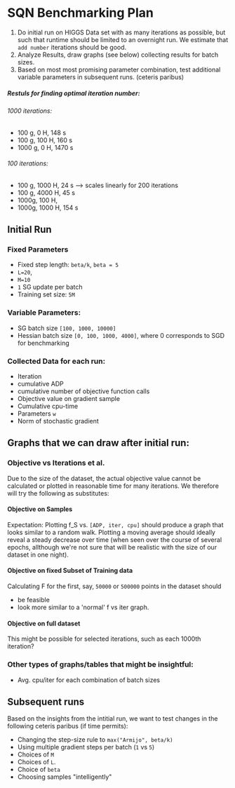 # SQN Benchmarking Plan

1. Do initial run on HIGGS Data set with as many iterations as possible, but such that runtime should be limited to an overnight run. We estimate that `add number` iterations should be good.
2. Analyze Results, draw graphs (see below) collecting results for batch sizes.
3. Based on most most promising parameter combination, test additional variable parameters in subsequent runs. (ceteris paribus)

##### Restuls for finding optimal iteration number:

###### 1000 iterations:
* 100 g, 0 H, 148 s
* 100 g, 100 H, 160 s
* 1000 g, 0 H, 1470 s

###### 100 iterations:
* 100 g, 1000 H, 24 s --> scales linearly for 200 iterations
* 100 g, 4000 H, 45 s
* 1000g, 100  H, 
* 1000g, 1000 H, 154 s




## Initial Run

### Fixed Parameters
* Fixed step length: `beta/k`, `beta = 5`
* `L=20`,
* `M=10`
* `1` SG update per batch
* Training set size: `5M`

### Variable Parameters: 
 * SG batch size `[100, 1000, 10000]`
 * Hessian batch size `[0, 100, 1000, 4000]`, where 0 corresponds to SGD for benchmarking

### Collected Data for each run:
* Iteration
* cumulative ADP
* cumulative number of objective function calls
* Objective value on gradient sample
* Cumulative cpu-time
* Parameters `w`
* Norm of stochastic gradient 

## Graphs that we can draw after initial run:

### Objective vs Iterations et al.
Due to the size of the dataset, the actual objective value cannot be calculated or plotted in reasonable time for many iterations. We therefore will try the following as substitutes:

#### Objective on Samples
Expectation: Plotting f_S vs.  `[ADP, iter, cpu]` should produce a graph that looks similar to a random walk. Plotting a moving average should ideally reveal a steady decrease over time (when seen over the course of several epochs, allthough we're not sure that will be realistic with the size of our dataset in one night).

#### Objective on fixed Subset of Training data
Calculating F for the first, say, `50000` or `500000` points in the dataset should
- be feasible
- look more similar to a 'normal' f vs iter graph.

#### Objective on full dataset
 This might be possible for selected iterations, such as each 1000th iteration?

### Other types of graphs/tables that might be insightful:
* Avg. cpu/iter for each combination of batch sizes

## Subsequent runs
Based on the insights from the intitial run, we want to test changes in the following ceteris paribus (if time permits):

* Changing the step-size rule to `max("Armijo", beta/k)`
* Using multiple gradient steps per batch (`1` vs `5`)
* Choices of `M`
* Choices of `L`.
* Choice of `beta`
* Choosing samples "intelligently"



